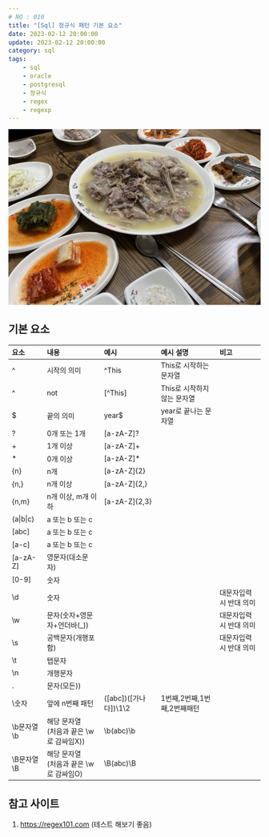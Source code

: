 ```yaml
---
# NO : 010
title: "[Sql] 정규식 패턴 기본 요소"
date: 2023-02-12 20:00:00
update: 2023-02-12 20:00:00
category: sql
tags: 
    - sql
    - oracle
    - postgresql
    - 정규식
    - regex
    - regexp
---
```

![](010_01.png)



## 기본 요소

| 요소                      | 내용          | 예시 |      예시 설명|비고|
|:-----------------------------|:-----------------|:--------|:--------|:--------|
| ^          | 시작의 의미     | ^This |This로 시작하는 문자열||
| ^          | not     | \[^This] | This로 시작하지 않는 문자열||
| $          | 끝의 의미     | year$ | year로 끝나는 문자열||
| ?          | 0개 또는 1개     | [a-zA-Z]? |||
| +          | 1개 이상     | [a-zA-Z]+ |||
| *          | 0개 이상     | [a-zA-Z]* |||
| {n}          | n개     | [a-zA-Z]{2} |||
| {n,}          | n개 이상 | [a-zA-Z]{2,} |||
| {n,m}          | n개 이상, m개 이하     | [a-zA-Z]{2,3} |||
| (a\|b\|c)         | a 또는 b 또는 c     |  |||
| [abc]         | a 또는 b 또는 c     |  |||
| [a-c]         | a 또는 b 또는 c     |  |||
| [a-zA-Z]         | 영문자(대소문자)     |  ||
| [0-9]         | 숫자     |  ||
| \d         | 숫자   |  ||대문자입력시 반대 의미|
| \w         | 문자(숫자+영문자+언더바(_))     ||  |대문자입력시 반대 의미|
| \s         | 공백문자(개행포함)     |  ||대문자입력시 반대 의미|
| \t         | 탭문자     |  ||
| \n         | 개행문자     |  ||
| .         | 문자(모든))     |  |
| \숫자        | 앞에 n번째 패턴     | ([abc])([가나다])\1\2 | 1번째,2번째,1번째,2번째패턴 
| \b문자열\b         | 해당 문자열<br>(처음과 끝은 \w로 감싸임X))    | \b(abc)\b |
| \B문자열\B         | 해당 문자열<br>(처음과 끝은 \w로 감싸임O)    | \B(abc)\B |


## 참고 사이트
1. <https://regex101.com>  (테스트 해보기 좋음)
